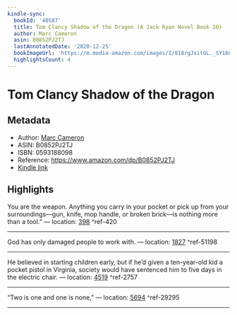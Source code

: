 ```yaml
---
kindle-sync:
  bookId: '40587'
  title: Tom Clancy Shadow of the Dragon (A Jack Ryan Novel Book 20)
  author: Marc Cameron
  asin: B0852PJ2TJ
  lastAnnotatedDate: '2020-12-25'
  bookImageUrl: 'https://m.media-amazon.com/images/I/818rgJsitGL._SY160.jpg'
  highlightsCount: 4
---
```

# Tom Clancy Shadow of the Dragon
## Metadata
* Author: [Marc Cameron](https://www.amazon.comundefined)
* ASIN: B0852PJ2TJ
* ISBN: 0593188098
* Reference: https://www.amazon.com/dp/B0852PJ2TJ
* [Kindle link](kindle://book?action=open&asin=B0852PJ2TJ)

## Highlights
You are the weapon. Anything you carry in your pocket or pick up from your surroundings—gun, knife, mop handle, or broken brick—is nothing more than a tool.” — location: [398](kindle://book?action=open&asin=B0852PJ2TJ&location=398) ^ref-420

---
God has only damaged people to work with. — location: [1827](kindle://book?action=open&asin=B0852PJ2TJ&location=1827) ^ref-51198

---
He believed in starting children early, but if he’d given a ten-year-old kid a pocket pistol in Virginia, society would have sentenced him to five days in the electric chair. — location: [4519](kindle://book?action=open&asin=B0852PJ2TJ&location=4519) ^ref-2757

---
“Two is one and one is none,” — location: [5694](kindle://book?action=open&asin=B0852PJ2TJ&location=5694) ^ref-29295

---
